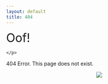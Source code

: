 ```yaml
---
layout: default
title: 404
---
```


<p style="text-align: center;">
  
<font size="+3">Oof!</font>

    </p>

<p style="text-align: center;">
  
404 Error. This page does not exist.

  </p>

<div style="text-align:center"><img src="https://media.tenor.com/404zqzLhEV0AAAAi/fortnite-fortnite-dance.gif" /></div>
